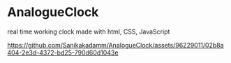 # AnalogueClock
real time working clock made with html, CSS, JavaScript


https://github.com/Sanikakadamm/AnalogueClock/assets/96229011/02b8a404-2e3d-4372-bd25-790d60d1043e
